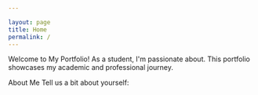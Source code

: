 ```yaml
---

layout: page
title: Home
permalink: /
---
```

Welcome to My Portfolio!
As a student, I'm passionate about. This portfolio showcases my academic and professional journey.

About Me
Tell us a bit about yourself: